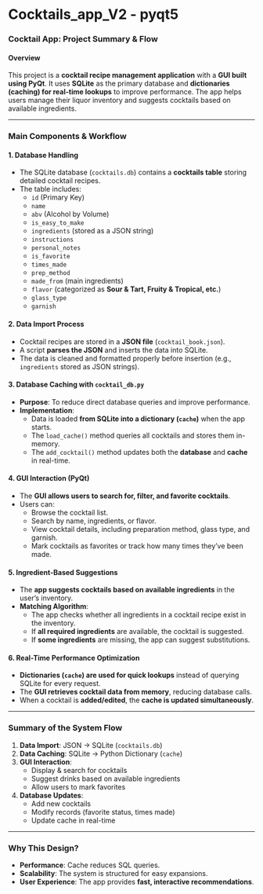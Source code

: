 # Cocktails_app_V2 - pyqt5
### **Cocktail App: Project Summary & Flow**

#### **Overview**
This project is a **cocktail recipe management application** with a **GUI built using PyQt**. It uses **SQLite** as the primary database and **dictionaries (caching) for real-time lookups** to improve performance. The app helps users manage their liquor inventory and suggests cocktails based on available ingredients.

---

### **Main Components & Workflow**

#### **1. Database Handling**
- The SQLite database (`cocktails.db`) contains a **cocktails table** storing detailed cocktail recipes.
- The table includes:
  - `id` (Primary Key)
  - `name`
  - `abv` (Alcohol by Volume)
  - `is_easy_to_make`
  - `ingredients` (stored as a JSON string)
  - `instructions`
  - `personal_notes`
  - `is_favorite`
  - `times_made`
  - `prep_method`
  - `made_from` (main ingredients)
  - `flavor` (categorized as **Sour & Tart, Fruity & Tropical, etc.**)
  - `glass_type`
  - `garnish`

#### **2. Data Import Process**
- Cocktail recipes are stored in a **JSON file** (`cocktail_book.json`).
- A script **parses the JSON** and inserts the data into SQLite.
- The data is cleaned and formatted properly before insertion (e.g., `ingredients` stored as JSON strings).

#### **3. Database Caching with `cocktail_db.py`**
- **Purpose**: To reduce direct database queries and improve performance.
- **Implementation**:
  - Data is loaded **from SQLite into a dictionary (`cache`)** when the app starts.
  - The `load_cache()` method queries all cocktails and stores them in-memory.
  - The `add_cocktail()` method updates both the **database** and **cache** in real-time.

#### **4. GUI Interaction (PyQt)**
- The **GUI allows users to search for, filter, and favorite cocktails**.
- Users can:
  - Browse the cocktail list.
  - Search by name, ingredients, or flavor.
  - View cocktail details, including preparation method, glass type, and garnish.
  - Mark cocktails as favorites or track how many times they’ve been made.

#### **5. Ingredient-Based Suggestions**
- The **app suggests cocktails based on available ingredients** in the user’s inventory.
- **Matching Algorithm**:
  - The app checks whether all ingredients in a cocktail recipe exist in the inventory.
  - If **all required ingredients** are available, the cocktail is suggested.
  - If **some ingredients** are missing, the app can suggest substitutions.

#### **6. Real-Time Performance Optimization**
- **Dictionaries (`cache`) are used for quick lookups** instead of querying SQLite for every request.
- The **GUI retrieves cocktail data from memory**, reducing database calls.
- When a cocktail is **added/edited**, the **cache is updated simultaneously**.

---

### **Summary of the System Flow**
1. **Data Import**: JSON → SQLite (`cocktails.db`)
2. **Data Caching**: SQLite → Python Dictionary (`cache`)
3. **GUI Interaction**:
   - Display & search for cocktails
   - Suggest drinks based on available ingredients
   - Allow users to mark favorites
4. **Database Updates**:
   - Add new cocktails
   - Modify records (favorite status, times made)
   - Update cache in real-time

---

### **Why This Design?**
- **Performance**: Cache reduces SQL queries.
- **Scalability**: The system is structured for easy expansions.
- **User Experience**: The app provides **fast, interactive recommendations**.
